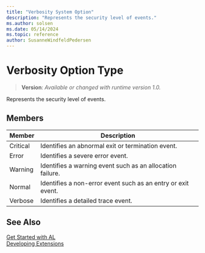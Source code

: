 ```yaml
---
title: "Verbosity System Option"
description: "Represents the security level of events."
ms.author: solsen
ms.date: 05/14/2024
ms.topic: reference
author: SusanneWindfeldPedersen
---
```

[//]: # (START>DO_NOT_EDIT)
[//]: # (IMPORTANT:Do not edit any of the content between here and the END>DO_NOT_EDIT.)
[//]: # (Any modifications should be made in the .xml files in the ModernDev repo.)
# Verbosity Option Type
> **Version**: _Available or changed with runtime version 1.0._

Represents the security level of events.

## Members
|  Member  |  Description  |
|----------------|---------------|
|Critical|Identifies an abnormal exit or termination event.|
|Error|Identifies a severe error event.|
|Warning|Identifies a warning event such as an allocation failure.|
|Normal|Identifies a non-error event such as an entry or exit event.|
|Verbose|Identifies a detailed trace event.|

[//]: # (IMPORTANT: END>DO_NOT_EDIT)

## See Also  
[Get Started with AL](../../devenv-get-started.md)  
[Developing Extensions](../../devenv-dev-overview.md)  